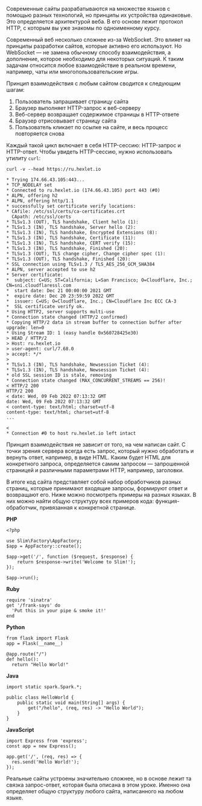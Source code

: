 Современные сайты разрабатываются на множестве языков с помощью разных технологий, но принципы их устройства одинаковые. Это определяется архитектурой веба. В его основе лежит протокол HTTP, с которым вы уже знакомы по одноименному курсу.

Современный веб несколько сложнее из-за WebSocket. Это влияет на принципы разработки сайтов, которые активно его используют. Но WebSocket — не замена обычному способу взаимодействия, а дополнение, которое необходимо для некоторых ситуаций. К таким задачам относится любое взаимодействие в реальном времени, например, чаты или многопользовательские игры.

Принцип взаимодействия с любым сайтом сводится к следующим шагам:

1.  Пользователь запрашивает страницу сайта
2.  Браузер выполняет HTTP-запрос к веб-серверу
3.  Веб-сервер возвращает содержимое страницы в HTTP-ответе
4.  Браузер отрисовывает страницу сайта
5.  Пользователь кликает по ссылке на сайте, и весь процесс повторяется снова

Каждый такой цикл включает в себя HTTP-сессию: HTTP-запрос и HTTP-ответ. Чтобы увидеть HTTP-сессию, нужно использовать утилиту `curl`:

```
curl -v --head https://ru.hexlet.io

* Trying 174.66.43.105:443...
* TCP_NODELAY set
* Connected to ru.hexlet.io (174.66.43.105) port 443 (#0)
* ALPN, offering h2
* ALPN, offering http/1.1
* successfully set certificate verify locations:
* CAfile: /etc/ssl/certs/ca-certificates.crt
  CApath: /etc/ssl/certs
* TLSv1.3 (OUT), TLS handshake, Client hello (1):
* TLSv1.3 (IN), TLS handshake, Server hello (2):
* TLSv1.3 (IN), TLS handshake, Encrypted Extensions (8):
* TLSv1.3 (IN), TLS handshake, Certificate (11):
* TLSv1.3 (IN), TLS handshake, CERT verify (15):
* TLSv1.3 (IN), TLS handshake, Finished (20):
* TLSv1.3 (OUT), TLS change cipher, Change cipher spec (1):
* TLSv1.3 (OUT), TLS handshake, Finished (20):
* SSL connection using TLSv1.3 / TLS_AES_256_GCM_SHA384
* ALPN, server accepted to use h2
* Server certificate:
*  subject: C=US; ST=California; L=San Francisco; O=Cloudflare, Inc.; CN=sni.cloudflaressl.com
*  start date: Dec 21 00:00:00 2021 GMT
*  expire date: Dec 20 23:59:59 2022 GMT
*  issuer: C=US; O=Cloudflare, Inc.; CN=Cloudflare Inc ECC CA-3
*  SSL certificate verify ok.
* Using HTTP2, server supports multi-use
* Connection state changed (HTTP/2 confirmed)
* Copying HTTP/2 data in stream buffer to connection buffer after upgrade: len=0
* Using Stream ID: 1 (easy handle 0x560728425e30)
> HEAD / HTTP/2
> Host: ru.hexlet.io
> user-agent: curl/7.68.0
> accept: */*
>
* TLSv1.3 (IN), TLS handshake, Newsession Ticket (4):
* TLSv1.3 (IN), TLS handshake, Newsession Ticket (4):
* old SSL session ID is stale, removing
* Connection state changed (MAX_CONCURRENT_STREAMS == 256)!
< HTTP/2 200
HTTP/2 200
< date: Wed, 09 Feb 2022 07:13:32 GMT
date: Wed, 09 Feb 2022 07:13:32 GMT
< content-type: text/html; charset=utf-8
content-type: text/html; charset=utf-8
...

<
* Connection #0 to host ru.hexlet.io left intact
```

Принцип взаимодействия не зависит от того, на чем написан сайт. С точки зрения сервера всегда есть запрос, который нужно обработать и вернуть ответ, например, в виде HTML. Каким будет HTML для конкретного запроса, определяется самим запросом — запрошенной страницей и различными параметрами HTTP, например, заголовки.

В итоге код сайта представляет собой набор обработчиков разных страниц, которые принимают входящие запросы, формируют ответ и возвращают его. Ниже можно посмотреть примеры на разных языках. В них можно найти общую структуру всех примеров кода: функция-обработчик, привязанная к конкретной странице.


**PHP**

```
<?php

use Slim\Factory\AppFactory;
$app = AppFactory::create();

$app->get('/', function ($request, $response) {
    return $response->write('Welcome to Slim!');
});

$app->run();
```

**Ruby**

```
require 'sinatra'
get '/frank-says' do
  'Put this in your pipe & smoke it!'
end
```

**Python**

```
from flask import Flask
app = Flask(__name__)

@app.route("/")
def hello():
  return "Hello World!"
```

**Java**

```
import static spark.Spark.*;

public class HelloWorld {
    public static void main(String[] args) {
        get("/hello", (req, res) -> "Hello World");
    }
}
```

**JavaScript**

```
import Express from 'express';
const app = new Express();

app.get('/', (req, res) => {
  res.send('Hello World!');
});
```

Реальные сайты устроены значительно сложнее, но в основе лежит та связка запрос-ответ, которая была описана в этом уроке. Именно она определяет общую структуру любого сайта, написанного на любом языке.
